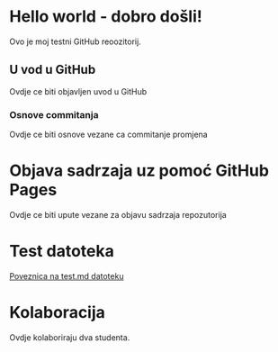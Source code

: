# Hello world - dobro došli!
Ovo je moj testni GitHub reoozitorij.

## U vod u GitHub

Ovdje ce biti objavljen uvod u GitHub

### Osnove commitanja

Ovdje ce biti osnove vezane ca commitanje promjena

# Objava sadrzaja uz pomoć GitHub Pages

Ovdje ce biti upute vezane za objavu sadrzaja repozutorija  

# Test datoteka

[Poveznica na test.md datoteku](test.md)

# Kolaboracija

Ovdje kolaboriraju dva studenta.
